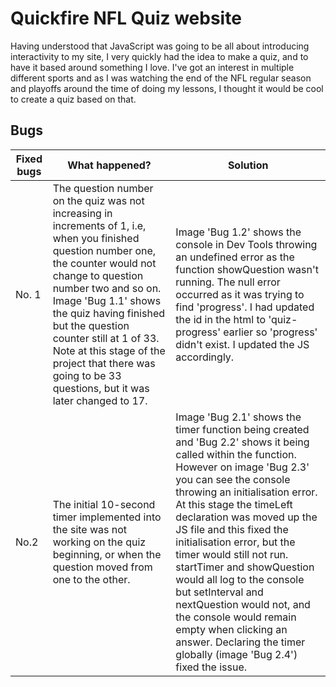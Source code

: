 # Quickfire NFL Quiz website

Having understood that JavaScript was going to be all about introducing interactivity to my site, I very quickly had the idea to make a quiz, and to have it based around something I love. I've got an interest in multiple different sports and as I was watching the end of the NFL regular season and playoffs around the time of doing my lessons, I thought it would be cool to create a quiz based on that.

## Bugs

 Fixed bugs | What happened? | Solution 
-- | -- | -- |
No. 1 | The question number on the quiz was not increasing in increments of 1, i.e, when you finished question number one, the counter would not change to question number two and so on. Image 'Bug 1.1' shows the quiz having finished but the question counter still at 1 of 33. Note at this stage of the project that there was going to be 33 questions, but it was later changed to 17. | Image 'Bug 1.2' shows the console in Dev Tools throwing an undefined error as the function showQuestion wasn't running. The null error occurred as it was trying to find 'progress'. I had updated the id in the html to 'quiz-progress' earlier so 'progress' didn't exist. I updated the JS accordingly.  
No.2 | The initial 10-second timer implemented into the site was not working on the quiz beginning, or when the question moved from one to the other. | Image 'Bug 2.1' shows the timer function being created and 'Bug 2.2' shows it being called within the function. However on image 'Bug 2.3' you can see the console throwing an initialisation error. At this stage the timeLeft declaration was moved up the JS file and this fixed the initialisation error, but the timer would still not run. startTimer and showQuestion would all log to the console but setInterval and nextQuestion would not, and the console would remain empty when clicking an answer. Declaring the timer globally (image 'Bug 2.4') fixed the issue. 

